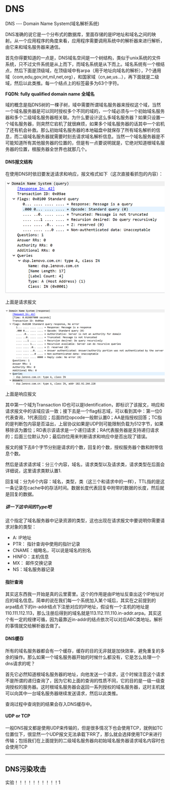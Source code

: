 # DNS

DNS --- Domain  Name System(域名解析系统)

DNS准确的说它是一个分布式的数据库，里面存储的是IP地址和域名之间的映射。从一个应用程序的角度来看，应用程序需要调用系统中的解析器来进行解析，由它来和域名服务器来通信。

首先你得要知道的一点是，DNS域名空间是一个树结构，类似于unix系统的文件系统，只不过文件系统是从上而下，而域名系统是从下而上。域名系统有一个根结点，然后下面是顶级域，在顶级域中有arpa（用于地址向域名的解析），7个通用域（com,edu,gov,int,mil,net,org），和国家域（cn,ae,us...），再下面就是二级域，然后以此类推。每一个结点上的标签最多为63个字符。

**FQDN: fully qualified domain name 全域名**

域的概念是指DNS树的一棵子树，域中需要所谓域名服务器来授权这个域，当然一个域名服务器是可以同时授权多个不同的域的，一个域必须与一个初始域名服务器和多个二级域名服务器相关联。为什么要设计这么多域名服务器？如果只设置一个域名服务器，则突然它宕机了就很麻烦，如果多个域名服务器的话其中一个宕机了还有机会补救。那么初始域名服务器的本地磁盘中就保存了所有域名解析的信息，而二级域名服务器就需要时刻去请求域名解析信息。当然一个域名服务器是不可能知道所有其他服务器的位置的，但是有一点要说明就是，它绝对知道根域名服务器的位置，根服务器全世界也就那几个。

#### DNS报文结构

在使用DNS时依旧要发送请求和响应，报文格式如下（这次直接看抓包的内容）：

![DNS1](../img/DNS1.png)

上面是请求报文

![DNS2](../img/DNS2.png)

上面是响应报文

其中第一个域为Transaction ID也可以是Identification，即标识了该报文，响应和请求报文中的该域应该一致；接下去是一个flag标志域，可以看到其中：第一位0代表查询，1代表回应；后面四位opcode一般默认置0；AA是指授权回答；TC指的是判断包内容是否溢出，上层协议如果是UDP则可能限制负载为512字节，如果移除该为置位；RD表示该请求是一个递归请求；RA代表服务器是支持递归请求的；后面三位默认为0；最后四位用来判断请求和响应中是否出现了错误。

报文的接下去8个字节分别是请求的个数，回复的个数，授权服务器个数和附带信息个数。

然后是请求请求域：分三个内容，域名，请求类型以及请求类，请求类型在后面会详细说，这里请求类默认置1.

回复域：分为6个内容：域名，类型，类（这三个和请求中的一样），TTL指的是这一条记录在cache中的存活时间。数据长度代表回复中附带的数据的长度，然后就是回复的数据。

##### 讲一下这中间的Type吧

这个指定了域名服务器中记录资源的类型，这也出现在请求报文中要说明你需要请求对象的类型：

* A: IP地址
* PTR： 指针查询中使用的指针记录
* CNAME：缩略名，可以说是域名的别名
* HINFO：主机信息
* MX： 邮件交换记录
* NS：域名服务器记录



#### 指针查询

其实这东西我一开始是真的云里雾里。这个的作用是由IP地址反查出这个IP地址对应的域名信息。简单的说在我们每一个系统加入某个域后，其实在之前提到的arpa结点下的in-addr结点下注册对应的IP地址，假设有一个主机的地址是110.111.112.113，那么注册后得到的域名就是113.112.111.110.in-addr.arpa。其实这个有一定的规律可循，因为最靠近in-addr的结点依次可以对应ABC类地址。解析的事情就交给解析器去做了。



#### DNS缓存

所有的域名服务器都会有一个缓存，缓存的目的无非就是加快效率，避免重复的多余的操作。那么如果一个域名服务器开始的时候什么都没有，它是怎么处理一个dns请求的呢？

首先它必然知道根域名服务器的地址，向他发送一个请求，这个时候注意这个请求不是所谓的递归查询了，因为它和上面的查询的性质不同，它的目的是一级一级查询授权的服务器。这时根域名服务器会返回一系列授权的域名服务器，这时主机就可以向其中一台域名服务器继续发送请求，然后以此类推。

查询过程中查询到的结果会存入DNS缓存中。

#### UDP or TCP

一般DNS报文都是使用UDP来传输的，但是很多情况下也会使用TCP，就例如TC位置位下，很显然一个UDP报文无法承载下RR了，那么就会选择使用TCP来进行传输；包括我们在上面提到的二级域名服务器向初始域名服务器请求域名内容时也会使用TCP

----

## DNS污染攻击

实验！！！！！！！！！！1

